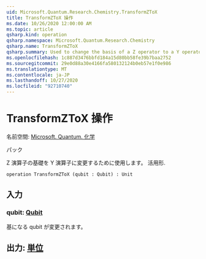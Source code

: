 ```yaml
---
uid: Microsoft.Quantum.Research.Chemistry.TransformZToX
title: TransformZToX 操作
ms.date: 10/26/2020 12:00:00 AM
ms.topic: article
qsharp.kind: operation
qsharp.namespace: Microsoft.Quantum.Research.Chemistry
qsharp.name: TransformZToX
qsharp.summary: Used to change the basis of a Z operator to a Y operator. conjugation.
ms.openlocfilehash: 1c887d3476bbfd184a15d80bb58fe39b7baa2752
ms.sourcegitcommit: 29e0d88a30e4166fa580132124b0eb57e1f0e986
ms.translationtype: MT
ms.contentlocale: ja-JP
ms.lasthandoff: 10/27/2020
ms.locfileid: "92710740"
---
```

# <a name="transformztox-operation"></a>TransformZToX 操作

名前空間: [Microsoft. Quantum. 化学](xref:Microsoft.Quantum.Research.Chemistry)

パック [](https://nuget.org/packages/)


Z 演算子の基礎を Y 演算子に変更するために使用します。
活用形.

```qsharp
operation TransformZToX (qubit : Qubit) : Unit
```


## <a name="input"></a>入力

### <a name="qubit--qubit"></a>qubit: [Qubit](xref:microsoft.quantum.lang-ref.qubit)

基になる qubit が変更されます。



## <a name="output--unit"></a>出力: [単位](xref:microsoft.quantum.lang-ref.unit)

